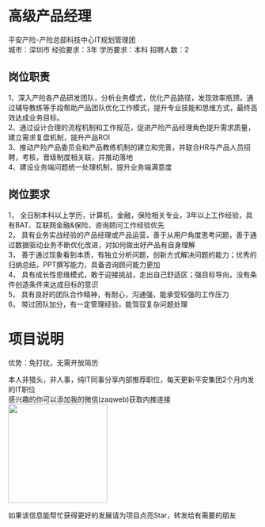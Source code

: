 # 高级产品经理
平安产险-产险总部科技中心IT规划管理团  
城市：深圳市 经验要求：3年 学历要求：本科  招聘人数：2

## 岗位职责
1、深入产险各产品研发团队，分析业务模式，优化产品路径，发现效率瓶颈，通过辅导教练等手段帮助产品团队优化工作模式，提升专业技能和思维方式，最终高效达成业务目标。   
2、通过设计合理的流程机制和工作规范，促进产险产品经理角色提升需求质量，建立需求复盘机制，提升产品ROI   
3、推动产险产品委员会和产品教练机制的建立和完善，并联合HR与产品人员招聘，考核，晋级制度相关联，并推动落地   
4、建设业务端问题统一处理机制，提升业务端满意度

## 岗位要求
1，	全日制本科以上学历，计算机，金融，保险相关专业，3年以上工作经验，具有BAT、互联网金融&保险、咨询顾问工作经验优先   
2，	具有业务实战经验的产品经理或产品运营，善于从用户角度思考问题，善于通过数据驱动业务不断优化改进，对如何做出好产品有自身理解   
3，	善于通过现象看到本质，有独立分析问题，创新方式解决问题的能力；优秀的归纳总结，PPT撰写能力，具备咨询顾问能力更加   
4，	具有成长性思维模式，敢于迎接挑战，走出自己舒适区；强目标导向，没有条件创造条件来达成目标的意识   
5，	具有良好的团队合作精神，有耐心，沟通强，能承受较强的工作压力   
6，	带过团队加分，有一定管理经验，能驾驭复杂问题处理

# 项目说明

优势：免打扰，无需开放简历

本人非猎头，非人事，纯IT同事分享内部推荐职位，每天更新平安集团2个月内发的IT职位  
感兴趣的你可以添加我的微信(zaqweb)获取内推连接  
<img src="https://github.com/zaqweb/PA-IT-JOBS/blob/master/WechatICode.jpeg"  height="200" width="200">

如果该信息能帮忙获得更好的发展请为项目点亮Star，转发给有需要的朋友




